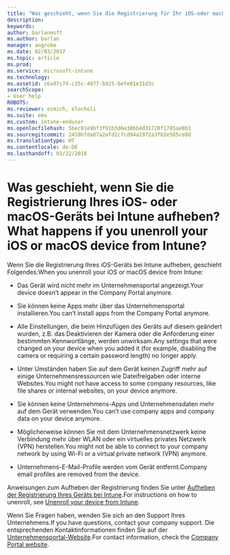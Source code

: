 ```yaml
---
title: "Was geschieht, wenn Sie die Registrierung für Ihr iOS-oder macOS-Gerät aufheben? | Microsoft-Dokumentation"
description: 
keywords: 
author: barlanmsft
ms.author: barlan
manager: angrobe
ms.date: 02/03/2017
ms.topic: article
ms.prod: 
ms.service: microsoft-intune
ms.technology: 
ms.assetid: c6a97c74-c35c-4977-b925-6efe01e31d3c
searchScope:
- User help
ROBOTS: 
ms.reviewer: esmich, elocholi
ms.suite: ems
ms.custom: intune-enduser
ms.openlocfilehash: 5bec81e9bf3f91b3d6e38bb4d31728f1785ae8b1
ms.sourcegitcommit: 2459bfda07a2afd2cfcd94a1972a3fb2e565ce8d
ms.translationtype: HT
ms.contentlocale: de-DE
ms.lasthandoff: 01/22/2018
---
```

# <a name="what-happens-if-you-unenroll-your-ios-or-macos-device-from-intune"></a><span data-ttu-id="745f7-103">Was geschieht, wenn Sie die Registrierung Ihres iOS- oder macOS-Geräts bei Intune aufheben?</span><span class="sxs-lookup"><span data-stu-id="745f7-103">What happens if you unenroll your iOS or macOS device from Intune?</span></span>

<span data-ttu-id="745f7-104">Wenn Sie die Registrierung Ihres iOS-Geräts bei Intune aufheben, geschieht Folgendes:</span><span class="sxs-lookup"><span data-stu-id="745f7-104">When you unenroll your iOS or macOS device from Intune:</span></span>

-   <span data-ttu-id="745f7-105">Das Gerät wird nicht mehr im Unternehmensportal angezeigt.</span><span class="sxs-lookup"><span data-stu-id="745f7-105">Your device doesn’t appear in the Company Portal anymore.</span></span>

-   <span data-ttu-id="745f7-106">Sie können keine Apps mehr über das Unternehmensportal installieren.</span><span class="sxs-lookup"><span data-stu-id="745f7-106">You can’t install apps from the Company Portal anymore.</span></span>

-   <span data-ttu-id="745f7-107">Alle Einstellungen, die beim Hinzufügen des Geräts auf diesem geändert wurden, z.B. das Deaktivieren der Kamera oder die Anforderung einer bestimmten Kennwortlänge, werden unwirksam.</span><span class="sxs-lookup"><span data-stu-id="745f7-107">Any settings that were changed on your device when you added it (for example, disabling the camera or requiring a certain password length) no longer apply.</span></span>

-   <span data-ttu-id="745f7-108">Unter Umständen haben Sie auf dem Gerät keinen Zugriff mehr auf einige Unternehmensressourcen wie Dateifreigaben oder interne Websites.</span><span class="sxs-lookup"><span data-stu-id="745f7-108">You might not have access to some company resources, like file shares or internal websites, on your device anymore.</span></span>

-   <span data-ttu-id="745f7-109">Sie können keine Unternehmens-Apps und Unternehmensdaten mehr auf dem Gerät verwenden.</span><span class="sxs-lookup"><span data-stu-id="745f7-109">You can’t use company apps and company data on your device anymore.</span></span>

-   <span data-ttu-id="745f7-110">Möglicherweise können Sie mit dem Unternehmensnetzwerk keine Verbindung mehr über WLAN oder ein virtuelles privates Netzwerk (VPN) herstellen.</span><span class="sxs-lookup"><span data-stu-id="745f7-110">You might not be able to connect to your company network by using Wi-Fi or a virtual private network (VPN) anymore.</span></span>

-   <span data-ttu-id="745f7-111">Unternehmens-E-Mail-Profile werden vom Gerät entfernt.</span><span class="sxs-lookup"><span data-stu-id="745f7-111">Company email profiles are removed from the device.</span></span>

<span data-ttu-id="745f7-112">Anweisungen zum Aufheben der Registrierung finden Sie unter [Aufheben der Registrierung Ihres Geräts bei Intune](unenroll-your-device-from-intune-ios.md).</span><span class="sxs-lookup"><span data-stu-id="745f7-112">For instructions on how to unenroll, see [Unenroll your device from Intune](unenroll-your-device-from-intune-ios.md).</span></span>

<span data-ttu-id="745f7-113">Wenn Sie Fragen haben, wenden Sie sich an den Support Ihres Unternehmens.</span><span class="sxs-lookup"><span data-stu-id="745f7-113">If you have questions, contact your company support.</span></span> <span data-ttu-id="745f7-114">Die entsprechenden Kontaktinformationen finden Sie auf der [Unternehmensportal-Website](https://portal.manage.microsoft.com#HelpDeskDialog).</span><span class="sxs-lookup"><span data-stu-id="745f7-114">For contact information, check the [Company Portal website](https://portal.manage.microsoft.com#HelpDeskDialog).</span></span>
